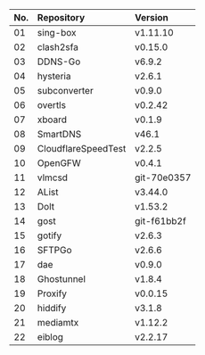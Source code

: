 | No. | Repository | Version |
| --- | :--------- | :------ |
| 01 | sing-box | v1.11.10 |
| 02 | clash2sfa | v0.15.0 |
| 03 | DDNS-Go | v6.9.2 |
| 04 | hysteria | v2.6.1 |
| 05 | subconverter | v0.9.0 |
| 06 | overtls | v0.2.42 |
| 07 | xboard | v0.1.9 |
| 08 | SmartDNS | v46.1 |
| 09 | CloudflareSpeedTest | v2.2.5 |
| 10 | OpenGFW | v0.4.1 |
| 11 | vlmcsd | git-70e0357 |
| 12 | AList | v3.44.0 |
| 13 | Dolt | v1.53.2 |
| 14 | gost | git-f61bb2f |
| 15 | gotify | v2.6.3 |
| 16 | SFTPGo | v2.6.6 |
| 17 | dae | v0.9.0 |
| 18 | Ghostunnel | v1.8.4 |
| 19 | Proxify | v0.0.15 |
| 20 | hiddify | v3.1.8 |
| 21 | mediamtx | v1.12.2 |
| 22 | eiblog | v2.2.17 |
